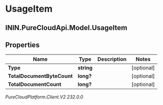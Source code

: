 # UsageItem

## ININ.PureCloudApi.Model.UsageItem

## Properties

|Name | Type | Description | Notes|
|------------ | ------------- | ------------- | -------------|
| **Type** | **string** |  | [optional] |
| **TotalDocumentByteCount** | **long?** |  | [optional] |
| **TotalDocumentCount** | **long?** |  | [optional] |



_PureCloudPlatform.Client.V2 232.0.0_
